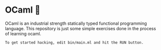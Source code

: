 # OCaml 🐪

OCaml is an industrial strength statically typed functional programming language. This repository is just some simple exercises done in the process of learning ocaml.

```
To get started hacking, edit bin/main.ml and hit the RUN button.
```


